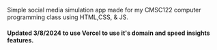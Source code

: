 Simple social media simulation app made for my CMSC122 computer programming class using HTML,CSS, & JS.

<h4>Updated 3/8/2024 to use Vercel to use it's domain and speed insights features.</h4>
